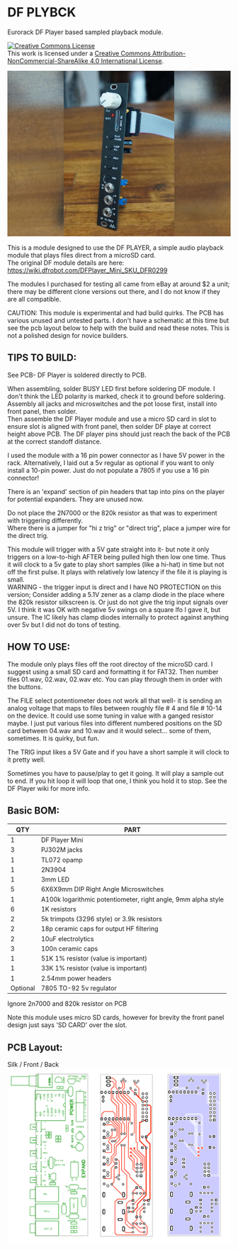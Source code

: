 # DF PLYBCK
Eurorack DF Player based sampled playback module.

<a rel="license" href="http://creativecommons.org/licenses/by-nc-sa/4.0/"><img alt="Creative Commons License" style="border-width:0" src="https://i.creativecommons.org/l/by-nc-sa/4.0/88x31.png" /></a><br />This work is licensed under a <a rel="license" href="http://creativecommons.org/licenses/by-nc-sa/4.0/">Creative Commons Attribution-NonCommercial-ShareAlike 4.0 International License</a>.


![DF PLYBCK](/DFPLYBCK.jpg)

This is a module designed to use the DF PLAYER, a simple audio playback module that plays files direct from a microSD card.  
The original DF module details are here: https://wiki.dfrobot.com/DFPlayer_Mini_SKU_DFR0299

The modules I purchased for testing all came from eBay at around $2 a unit; there may be different clone versions out there, and I do not know if they are all compatible.

CAUTION:
This module is experimental and had build quirks. The PCB has various unused and untested parts. I don't have a schematic at this time but see the pcb layout below to help with the build and read these notes.  This is not a polished design for novice builders.  

## TIPS TO BUILD:
See PCB- DF Player is soldered directly to PCB.  

When assembling, solder BUSY LED first before soldering DF module. I don't think the LED polarity is marked, check it to ground before soldering.
Assembly all jacks and microswitches and the pot loose first, install into front panel, then solder.  
Then assemble the DF Player module and use a micro SD card in slot to ensure slot is aligned with front panel, then solder DF playe at correct height above PCB. The DF player pins should just reach the back of the PCB at the correct standoff distance.

I used the module with a 16 pin power connector as I have 5V power in the rack.  Alternatively, I laid out a 5v regular as optional if you want to only install a 10-pin power. Just do not populate a 7805 if you use a 16 pin connector!

There is an 'expand' section of pin headers that tap into pins on the player for potential expanders.  They are unused now.

Do not place the 2N7000 or the 820k resistor as that was to experiment with triggering differently.  
Where there is a jumper for "hi z trig" or "direct trig", place a jumper wire for the direct trig.  

This module will trigger with a 5V gate straight into it- but note it only triggers on a low-to-high AFTER being pulled high then low one time.  Thus it will clock to a 5v gate to play short samples (like a hi-hat) in time but not off the first pulse.  It plays with relatively low latency if the file it is playing is small.  
WARNING - the trigger input is direct and I have NO PROTECTION on this version;  Consider adding a 5.1V zener as a clamp diode in the place where the 820k resistor silkscreen is. Or just do not give the trig input signals over 5V.  I think it was OK with negative 5v swings on a square lfo I gave it, but unsure.  The IC likely has clamp diodes internally to protect against anything over 5v but I did not do tons of testing.


## HOW TO USE:
The module only plays files off the root directoy of the microSD card.  I suggest using a small SD card and formatting it for FAT32.  Then number files 01.wav, 02.wav, 02.wav etc.  You can play through them in order with the buttons. 

The FILE select potentiometer does not work all that well- it is sending an analog voltage that maps to files between roughly file # 4 and file # 10-14 on the device.  It could use some tuning in value with a ganged resistor maybe.  I just put various files into different numbered positions on the SD card between 04.wav and 10.wav and it would select... some of them, sometimes.  It is quirky, but fun.

The TRIG input likes a 5V Gate and if you have a short sample it will clock to it pretty well.  

Sometimes you have to pause/play to get it going.  It will play a sample out to end.
If you hit loop it will loop that one, I think you hold it to stop. See the DF Player wiki for more info.


## Basic BOM:

QTY | PART
------------ | -------------
1 | DF Player Mini
3 | PJ302M jacks
1 | TL072 opamp
1 | 2N3904
1 | 3mm LED
5 | 6X6X9mm DIP Right Angle Microswitches 
1 | A100k logarithmic potentiometer, right angle, 9mm alpha style
6 | 1K resistors
2 | 5k trimpots (3296 style) or 3.9k resistors  
2 | 18p ceramic caps for output HF filtering
2 | 10uF electrolytics 
3 | 100n ceramic caps
1 | 51K 1% resistor (value is important)
1 |33K 1% resistor (value is important)
1 | 2.54mm power headers
Optional | 7805 TO-92 5v regulator

Ignore 2n7000 and 820k resistor on PCB

Note this module uses micro SD cards, however for brevity the front panel design just says 'SD CARD' over the slot. 

## PCB Layout:
Silk / Front / Back
![DF PLYBCK](/df_plybck_PCB_layout.png)
